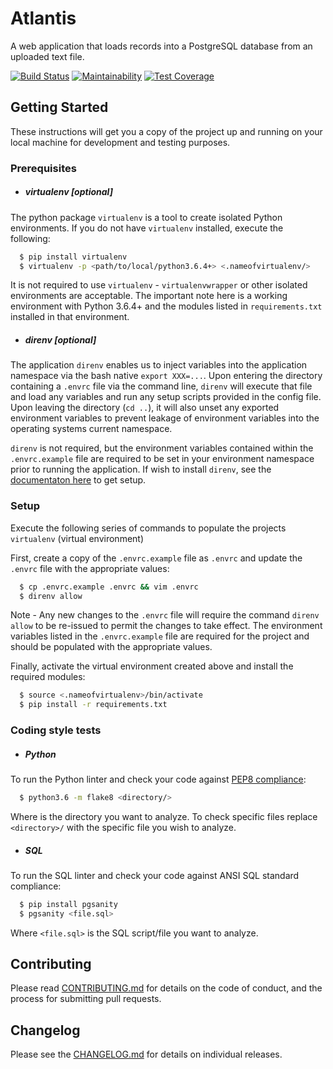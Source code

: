 # Atlantis

A web application that loads records into a PostgreSQL database from an uploaded text file.

[![Build Status](https://travis-ci.com/bryantbiggs/atlantis.svg?token=wxLkaZqzrqBdTjth4HdJ&branch=master)](https://travis-ci.com/bryantbiggs/atlantis)
[![Maintainability](https://api.codeclimate.com/v1/badges/a668316c360493327748/maintainability)](https://codeclimate.com/repos/5a88578633cc3602a9000728/maintainability)
[![Test Coverage](https://api.codeclimate.com/v1/badges/a668316c360493327748/test_coverage)](https://codeclimate.com/repos/5a88578633cc3602a9000728/test_coverage)

## Getting Started

These instructions will get you a copy of the project up and running on your local machine for development and testing purposes.

### Prerequisites

- ##### virtualenv [optional]

The python package `virtualenv` is a tool to create isolated Python environments. If you do not have `virtualenv` installed, execute the following:

```bash
  $ pip install virtualenv
  $ virtualenv -p <path/to/local/python3.6.4+> <.nameofvirtualenv/>
```

It is not required to use `virtualenv` - `virtualenvwrapper` or other isolated environments are acceptable. The important note here is a working environment with Python 3.6.4+ and the modules listed in `requirements.txt` installed in that environment.

- ##### direnv [optional]

The application `direnv` enables us to inject variables into the application namespace via the bash native `export XXX=...`. Upon entering the directory containing a `.envrc` file via the command line, `direnv` will execute that file and load any variables and run any setup scripts provided in the config file. Upon leaving the directory (`cd ..`), it will also unset any exported environment variables to prevent leakage of environment variables into the operating systems current namespace.

`direnv` is not required, but the environment variables contained within the `.envrc.example` file are required to be set in your environment namespace prior to running the application. If wish to install `direnv`, see the [documentaton here](https://github.com/direnv/direnv) to get setup.

### Setup

Execute the following series of commands to populate the projects `virtualenv` (virtual environment)

First, create a copy of the `.envrc.example` file as `.envrc` and update the `.envrc` file with the appropriate values:

```bash
  $ cp .envrc.example .envrc && vim .envrc
  $ direnv allow
```

Note - Any new changes to the `.envrc` file will require the command `direnv allow` to be re-issued to permit the changes to take effect. The environment variables listed in the `.envrc.example` file are required for the project and should be populated with the appropriate values.

Finally, activate the virtual environment created above and install the required modules:

```bash
  $ source <.nameofvirtualenv>/bin/activate
  $ pip install -r requirements.txt
```

### Coding style tests

- ##### Python

To run the Python linter and check your code against [PEP8 compliance](https://www.python.org/dev/peps/pep-0008/):

```bash
  $ python3.6 -m flake8 <directory/>
```

Where <directory> is the directory you want to analyze. To check specific files replace `<directory>/` with the specific file you wish to analyze.

- ##### SQL

To run the SQL linter and check your code against ANSI SQL standard compliance:
```bash
  $ pip install pgsanity
  $ pgsanity <file.sql>
```

Where `<file.sql>` is the SQL script/file you want to analyze.

## Contributing

Please read [CONTRIBUTING.md](CONTRIBUTING.md) for details on the code of conduct, and the process for submitting pull requests.

## Changelog

Please see the [CHANGELOG.md](CHANGELOG.md) for details on individual releases.
